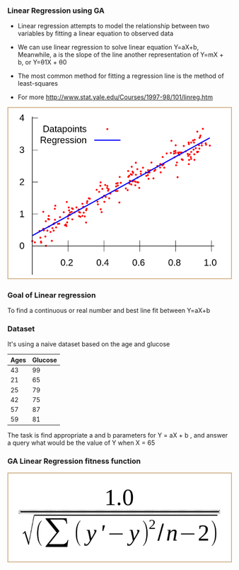 ### Linear Regression using GA

- Linear regression attempts to model the relationship between two variables by fitting a linear equation to observed data
- We can use linear regression to solve linear equation Y=aX+b, Meanwhile, a is the slope of the line
another representation of Y=mX + b, or Y=&#952;1X + &#952;0

- The most common method for fitting a regression line is the method of least-squares
- For more http://www.stat.yale.edu/Courses/1997-98/101/linreg.htm

<div align="center">
    <img src="../../assets/problems/linear_regression/model.png" alt="neural networks" width="600" style="border: 2px solid tan"/>
</div>

### Goal of Linear regression

To find a continuous or real number and best line fit between Y=aX+b

### Dataset

It's using a naive dataset based on the age and glucose

|Ages | Glucose|
|-----|--------|
|43   | 99|
|21   | 65|
|25   | 79|
|42   | 75|
|57   | 87| 
|59   | 81|
    
The task is find appropriate a and b parameters for Y = aX + b
, and answer a query what would be the value of Y when X = 65

### GA Linear Regression fitness function

<div align="center">
    <img src="../../assets/problems/linear_regression/fitness_function.png" alt="neural networks" width="600" style="border: 2px solid tan"/>
</div>